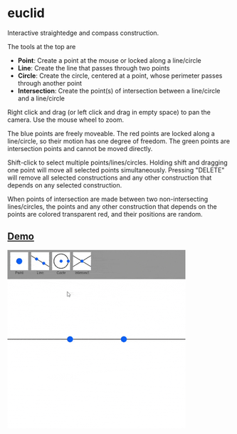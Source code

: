 # euclid
 Interactive straightedge and compass construction.

 The tools at the top are
 - **Point**: Create a point at the mouse or locked along a line/circle
 - **Line**: Create the line that passes through two points
 - **Circle**: Create the circle, centered at a point, whose perimeter passes through another point
 - **Intersection**: Create the point(s) of intersection between a line/circle and a line/circle
 
 Right click and drag (or left click and drag in empty space) to pan the camera. Use the mouse wheel to zoom.

 The blue points are freely moveable. The red points are locked along a line/circle, so their motion has one degree of freedom. The green points are intersection points and cannot be moved directly.

 Shift-click to select multiple points/lines/circles. Holding shift and dragging one point will move all selected points simultaneously. Pressing "DELETE" will remove all selected constructions and any other construction that depends on any selected construction.

 When points of intersection are made between two non-intersecting lines/circles, the points and any other construction that depends on the points are colored transparent red, and their positions are random.

## [Demo](https://raw.githack.com/JentGent/euclid/main/index.html)
<img src='./demo.gif'>
